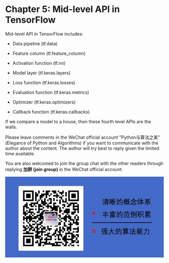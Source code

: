 # Chapter 5: Mid-level API in TensorFlow

Mid-level API in TensorFlow includes:

* Data pipeline (tf.data)

* Feature column (tf.feature_column)

* Activation function (tf.nn)

* Model layer (tf.keras.layers)

* Loss function (tf.keras.losses)

* Evaluation function (tf.keras.metrics)

* Optimizer (tf.keras.optimizers)

* Callback function (tf.keras.callbacks)

If we compare a model to a house, then these fourth level APIs are the walls.


Please leave comments in the WeChat official account "Python与算法之美" (Elegance of Python and Algorithms) if you want to communicate with the author about the content. The author will try best to reply given the limited time available.

You are also welcomed to join the group chat with the other readers through replying **加群 (join group)** in the WeChat official account.

![image.png](../data/Python与算法之美logo.jpg)

```python

```
